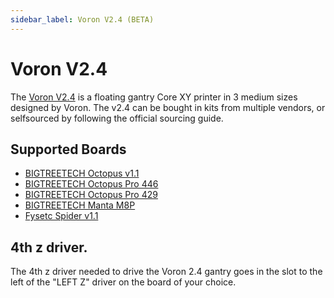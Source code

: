 ```yaml
---
sidebar_label: Voron V2.4 (BETA)
---
```

# Voron V2.4

The [Voron V2.4](https://vorondesign.com/voron2.4) is a floating gantry Core XY printer in 3 medium sizes designed by Voron. The v2.4 can be bought in kits from multiple vendors, or selfsourced by following the official sourcing guide.

## Supported Boards

-   [BIGTREETECH Octopus v1.1](boards/btt/octopus-11.md)
-   [BIGTREETECH Octopus Pro 446](boards/btt/octopus-pro-446.md)
-   [BIGTREETECH Octopus Pro 429](boards/btt/octopus-pro-429.md)
-   [BIGTREETECH Manta M8P](boards/btt/manta-m8p.md)
-   [Fysetc Spider v1.1](boards/fysetc/spider-11.md)

## 4th z driver.

The 4th z driver needed to drive the Voron 2.4 gantry goes in the slot to the left of the "LEFT Z" driver on the board of your choice.